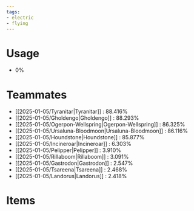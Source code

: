 ```yaml
---
tags:
- electric
- flying
---
```

# Usage
- 0%
# Teammates
- [[2025-01-05/Tyranitar|Tyranitar]] : 88.416%
- [[2025-01-05/Gholdengo|Gholdengo]] : 88.293%
- [[2025-01-05/Ogerpon-Wellspring|Ogerpon-Wellspring]] : 86.325%
- [[2025-01-05/Ursaluna-Bloodmoon|Ursaluna-Bloodmoon]] : 86.116%
- [[2025-01-05/Houndstone|Houndstone]] : 85.877%
- [[2025-01-05/Incineroar|Incineroar]] : 6.303%
- [[2025-01-05/Pelipper|Pelipper]] : 3.910%
- [[2025-01-05/Rillaboom|Rillaboom]] : 3.091%
- [[2025-01-05/Gastrodon|Gastrodon]] : 2.547%
- [[2025-01-05/Tsareena|Tsareena]] : 2.468%
- [[2025-01-05/Landorus|Landorus]] : 2.418%
# Items